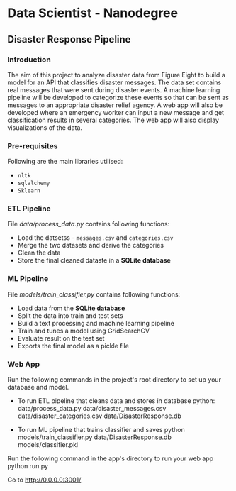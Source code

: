# Data Scientist - Nanodegree

## Disaster Response Pipeline


### Introduction

The aim of this project  to analyze disaster data from Figure Eight to build a model for an API that classifies disaster messages. The data set contains real messages that were sent during disaster events. A machine learning pipeline will be developed to categorize these events so that can be sent as messages to an appropriate disaster relief agency. A web app will also be developed where an emergency worker can input a new message and get classification results in several categories. The web app will also display visualizations of the data. 


### Pre-requisites

Following are the main libraries utilised:

* `nltk` 
* `sqlalchemy` 
* `Sklearn`


### ETL Pipeline

File _data/process_data.py_ contains following functions:

- Load the datsetss - `messages.csv` and `categories.csv` 
- Merge the two datasets and derive the categories
- Clean the data
- Store the final cleaned dataste in a **SQLite database**


### ML Pipeline

File _models/train_classifier.py_ contains following functions:

- Load data from the **SQLite database**
- Split the data into train and test sets
- Build a text processing and machine learning pipeline
- Train and tunes a model using GridSearchCV
- Evaluate result on the test set
- Exports the final model as a pickle file


### Web App

Run the following commands in the project's root directory to set up your database and model.

 - To run ETL pipeline that cleans data and stores in database python:
   data/process_data.py data/disaster_messages.csv data/disaster_categories.csv data/DisasterResponse.db 

 - To run ML pipeline that trains classifier and saves python 
   models/train_classifier.py data/DisasterResponse.db models/classifier.pkl 

Run the following command in the app's directory to run your web app 
python run.py

Go to http://0.0.0.0:3001/

